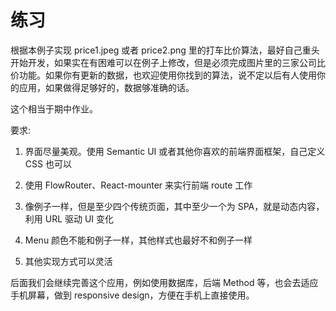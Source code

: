 # 练习

根据本例子实现 price1.jpeg 或者 price2.png 里的打车比价算法，最好自己重头开始开发，如果实在有困难可以在例子上修改，但是必须完成图片里的三家公司比价功能。如果你有更新的数据，也欢迎使用你找到的算法，说不定以后有人使用你的应用，如果做得足够好的，数据够准确的话。

这个相当于期中作业。

要求:

1. 界面尽量美观。使用 Semantic UI 或者其他你喜欢的前端界面框架，自己定义 CSS 也可以

2. 使用 FlowRouter、React-mounter 来实行前端 route 工作

3. 像例子一样，但是至少四个传统页面，其中至少一个为 SPA，就是动态内容，利用 URL 驱动 UI 变化

4. Menu 颜色不能和例子一样，其他样式也最好不和例子一样

5. 其他实现方式可以灵活

后面我们会继续完善这个应用，例如使用数据库，后端 Method 等，也会去适应手机屏幕，做到 responsive design，方便在手机上直接使用。
